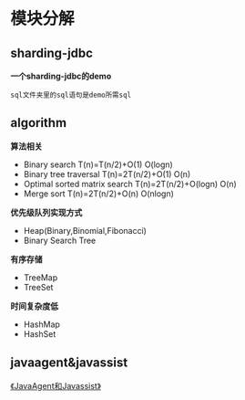 # 模块分解
## sharding-jdbc
**一个sharding-jdbc的demo**

```
sql文件夹里的sql语句是demo所需sql
```
## algorithm
**算法相关**
* Binary search T(n)=T(n/2)+O(1)  O(logn)
* Binary tree traversal T(n)=2T(n/2)+O(1)  O(n)
* Optimal sorted matrix search T(n)=2T(n/2)+O(logn)  O(n)
* Merge sort T(n)=2T(n/2)+O(n)  O(nlogn)

**优先级队列实现方式**
* Heap(Binary,Binomial,Fibonacci)
* Binary Search Tree

**有序存储**
* TreeMap
* TreeSet

**时间复杂度低**
* HashMap
* HashSet


## javaagent&javassist
[《JavaAgent和Javassist》](https://shimo.im/docs/QkrDtyKvgVvPcXWY/)